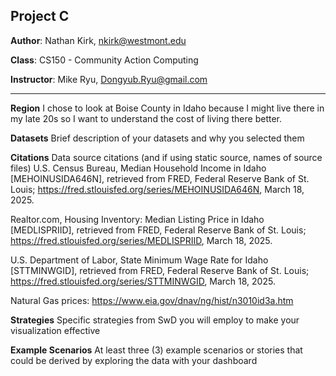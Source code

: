 ## Project C

**Author**: Nathan Kirk, nkirk@westmont.edu

**Class**: CS150 - Community Action Computing

**Instructor**: Mike Ryu, Dongyub.Ryu@gmail.com

---

**Region** I chose to look at Boise County in Idaho because I might live there in my late 20s so I want to understand
the cost of living there better.

**Datasets** Brief description of your datasets and why you selected them

**Citations**
Data source citations (and if using static source, names of source files)
U.S. Census Bureau, Median Household Income in Idaho [MEHOINUSIDA646N], retrieved from FRED, Federal Reserve Bank of St.
Louis; https://fred.stlouisfed.org/series/MEHOINUSIDA646N, March 18, 2025.

Realtor.com, Housing Inventory: Median Listing Price in Idaho [MEDLISPRIID], retrieved from FRED, Federal Reserve Bank
of St. Louis; https://fred.stlouisfed.org/series/MEDLISPRIID, March 18, 2025.

U.S. Department of Labor, State Minimum Wage Rate for Idaho [STTMINWGID], retrieved from FRED, Federal Reserve Bank of
St. Louis; https://fred.stlouisfed.org/series/STTMINWGID, March 18, 2025.

Natural Gas prices: https://www.eia.gov/dnav/ng/hist/n3010id3a.htm

**Strategies**
Specific strategies from SwD you will employ to make your visualization effective

**Example Scenarios**
At least three (3) example scenarios or stories that could be derived by exploring the data with your dashboard